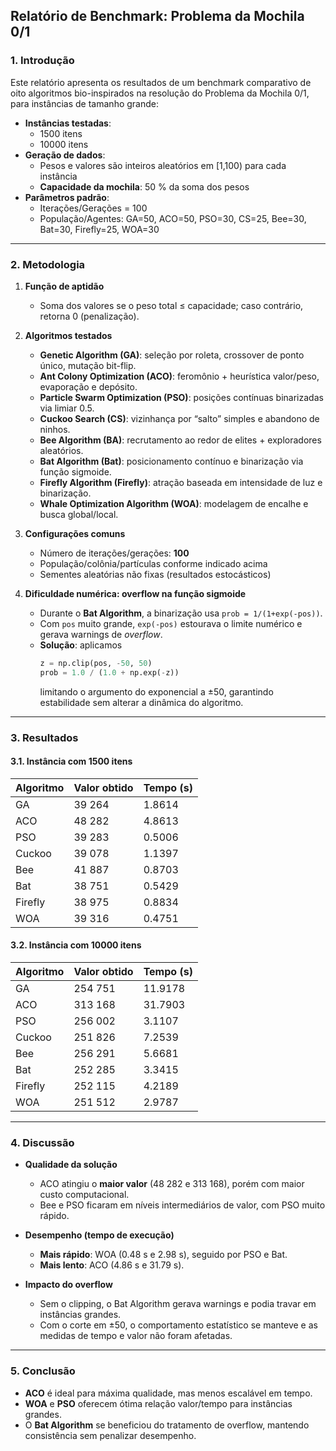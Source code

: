## Relatório de Benchmark: Problema da Mochila 0/1

### 1. Introdução
Este relatório apresenta os resultados de um benchmark comparativo de oito algoritmos bio-inspirados na resolução do Problema da Mochila 0/1, para instâncias de tamanho grande:

- **Instâncias testadas**:  
  - 1500 itens  
  - 10000 itens  
- **Geração de dados**:  
  - Pesos e valores são inteiros aleatórios em [1,100) para cada instância  
  - **Capacidade da mochila**: 50 % da soma dos pesos  
- **Parâmetros padrão**:  
  - Iterações/Gerações = 100  
  - População/Agentes: GA=50, ACO=50, PSO=30, CS=25, Bee=30, Bat=30, Firefly=25, WOA=30

---

### 2. Metodologia

1. **Função de aptidão**  
   - Soma dos valores se o peso total ≤ capacidade; caso contrário, retorna 0 (penalização).

2. **Algoritmos testados**  
   - **Genetic Algorithm (GA)**: seleção por roleta, crossover de ponto único, mutação bit-flip.  
   - **Ant Colony Optimization (ACO)**: feromônio + heurística valor/peso, evaporação e depósito.  
   - **Particle Swarm Optimization (PSO)**: posições contínuas binarizadas via limiar 0.5.  
   - **Cuckoo Search (CS)**: vizinhança por “salto” simples e abandono de ninhos.  
   - **Bee Algorithm (BA)**: recrutamento ao redor de elites + exploradores aleatórios.  
   - **Bat Algorithm (Bat)**: posicionamento contínuo e binarização via função sigmoide.  
   - **Firefly Algorithm (Firefly)**: atração baseada em intensidade de luz e binarização.  
   - **Whale Optimization Algorithm (WOA)**: modelagem de encalhe e busca global/local.

3. **Configurações comuns**  
   - Número de iterações/gerações: **100**  
   - População/colônia/partículas conforme indicado acima  
   - Sementes aleatórias não fixas (resultados estocásticos)

4. **Dificuldade numérica: overflow na função sigmoide**  
   - Durante o **Bat Algorithm**, a binarização usa `prob = 1/(1+exp(-pos))`.  
   - Com `pos` muito grande, `exp(-pos)` estourava o limite numérico e gerava warnings de *overflow*.  
   - **Solução**: aplicamos  
     ```python
     z = np.clip(pos, -50, 50)
     prob = 1.0 / (1.0 + np.exp(-z))
     ```  
     limitando o argumento do exponencial a ±50, garantindo estabilidade sem alterar a dinâmica do algoritmo.

---

### 3. Resultados

#### 3.1. Instância com 1500 itens

| Algoritmo | Valor obtido | Tempo (s) |
|-----------|--------------|-----------|
| GA        | 39 264       | 1.8614    |
| ACO       | 48 282       | 4.8613    |
| PSO       | 39 283       | 0.5006    |
| Cuckoo    | 39 078       | 1.1397    |
| Bee       | 41 887       | 0.8703    |
| Bat       | 38 751       | 0.5429    |
| Firefly   | 38 975       | 0.8834    |
| WOA       | 39 316       | 0.4751    |

#### 3.2. Instância com 10000 itens

| Algoritmo | Valor obtido | Tempo (s) |
|-----------|--------------|-----------|
| GA        | 254 751      | 11.9178   |
| ACO       | 313 168      | 31.7903   |
| PSO       | 256 002      | 3.1107    |
| Cuckoo    | 251 826      | 7.2539    |
| Bee       | 256 291      | 5.6681    |
| Bat       | 252 285      | 3.3415    |
| Firefly   | 252 115      | 4.2189    |
| WOA       | 251 512      | 2.9787    |

---

### 4. Discussão

- **Qualidade da solução**  
  - ACO atingiu o **maior valor** (48 282 e 313 168), porém com maior custo computacional.  
  - Bee e PSO ficaram em níveis intermediários de valor, com PSO muito rápido.

- **Desempenho (tempo de execução)**  
  - **Mais rápido**: WOA (0.48 s e 2.98 s), seguido por PSO e Bat.  
  - **Mais lento**: ACO (4.86 s e 31.79 s).

- **Impacto do overflow**  
  - Sem o clipping, o Bat Algorithm gerava warnings e podia travar em instâncias grandes.  
  - Com o corte em ±50, o comportamento estatístico se manteve e as medidas de tempo e valor não foram afetadas.

---

### 5. Conclusão

- **ACO** é ideal para máxima qualidade, mas menos escalável em tempo.  
- **WOA** e **PSO** oferecem ótima relação valor/tempo para instâncias grandes.  
- O **Bat Algorithm** se beneficiou do tratamento de overflow, mantendo consistência sem penalizar desempenho.
